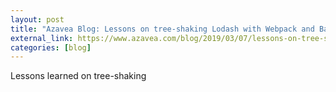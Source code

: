 ```yaml
---
layout: post
title: "Azavea Blog: Lessons on tree-shaking Lodash with Webpack and Babel"
external_link: https://www.azavea.com/blog/2019/03/07/lessons-on-tree-shaking-lodash/
categories: [blog]
---
```

Lessons learned on tree-shaking